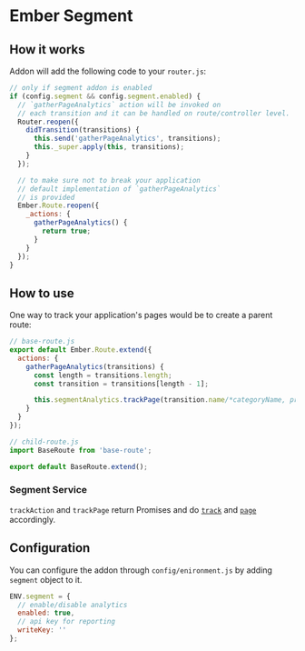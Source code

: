 # Ember Segment

## How it works

Addon will add the following code to your `router.js`:

```javascript
// only if segment addon is enabled
if (config.segment && config.segment.enabled) {
  // `gatherPageAnalytics` action will be invoked on
  // each transition and it can be handled on route/controller level.
  Router.reopen({
    didTransition(transitions) {
      this.send('gatherPageAnalytics', transitions);
      this._super.apply(this, transitions);
    }
  });

  // to make sure not to break your application
  // default implementation of `gatherPageAnalytics`
  // is provided
  Ember.Route.reopen({
    _actions: {
      gatherPageAnalytics() {
        return true;
      }
    }
  });
}
```

## How to use

One way to track your application's pages would be to create a parent route:

```javascript
// base-route.js
export default Ember.Route.extend({
  actions: {
    gatherPageAnalytics(transitions) {
      const length = transitions.length;
      const transition = transitions[length - 1];

      this.segmentAnalytics.trackPage(transition.name/*categoryName, properties, options*/);
    }
  }
});

// child-route.js
import BaseRoute from 'base-route';

export default BaseRoute.extend();
```

### Segment Service

`trackAction` and `trackPage` return Promises and do [`track`](https://segment.com/docs/libraries/analytics.js/#track) and [`page`](https://segment.com/docs/libraries/analytics.js/#page) accordingly.

## Configuration

You can configure the addon through `config/enironment.js` by adding `segment` object to it.

```javascript
ENV.segment = {
  // enable/disable analytics
  enabled: true,
  // api key for reporting
  writeKey: ''
};
```
